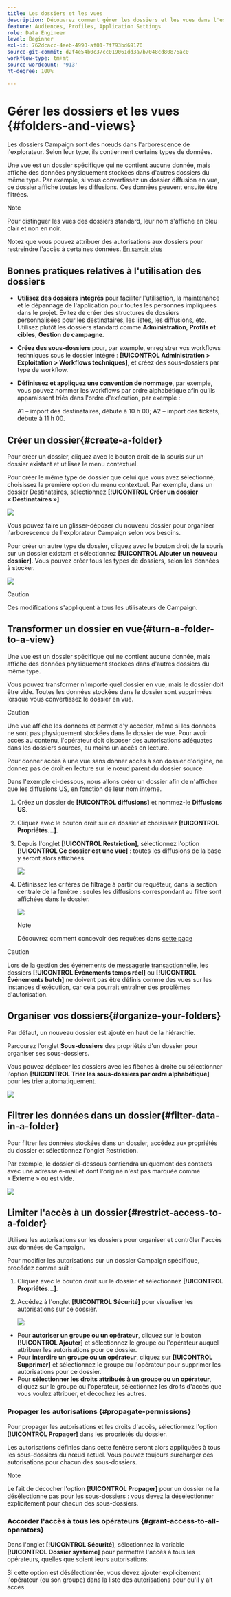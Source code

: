 ```yaml
---
title: Les dossiers et les vues
description: Découvrez comment gérer les dossiers et les vues dans l'explorateur Campaign
feature: Audiences, Profiles, Application Settings
role: Data Engineer
level: Beginner
exl-id: 762dcacc-4aeb-4990-af01-7f793bd69170
source-git-commit: d2f4e54b0c37cc019061dd3a7b7048cd80876ac0
workflow-type: tm+mt
source-wordcount: '913'
ht-degree: 100%

---
```


# Gérer les dossiers et les vues {#folders-and-views}

Les dossiers Campaign sont des nœuds dans l&#39;arborescence de l&#39;explorateur. Selon leur type, ils contiennent certains types de données.

Une vue est un dossier spécifique qui ne contient aucune donnée, mais affiche des données physiquement stockées dans d&#39;autres dossiers du même type. Par exemple, si vous convertissez un dossier diffusion en vue, ce dossier affiche toutes les diffusions. Ces données peuvent ensuite être filtrées.


>[!NOTE]
>Pour distinguer les vues des dossiers standard, leur nom s&#39;affiche en bleu clair et non en noir.

Notez que vous pouvez attribuer des autorisations aux dossiers pour restreindre l&#39;accès à certaines données. [En savoir plus](#restrict-access-to-a-folder)

## Bonnes pratiques relatives à l&#39;utilisation des dossiers

* **Utilisez des dossiers intégrés** pour faciliter l&#39;utilisation, la maintenance et le dépannage de l&#39;application pour toutes les personnes impliquées dans le projet. Évitez de créer des structures de dossiers personnalisées pour les destinataires, les listes, les diffusions, etc. Utilisez plutôt les dossiers standard comme **Administration**, **Profils et cibles**, **Gestion de campagne**.

* **Créez des sous-dossiers** pour, par exemple, enregistrer vos workflows techniques sous le dossier intégré : **[!UICONTROL Administration > Exploitation > Workflows techniques]**, et créez des sous-dossiers par type de workflow.

* **Définissez et appliquez une convention de nommage**, par exemple, vous pouvez nommer les workflows par ordre alphabétique afin qu&#39;ils apparaissent triés dans l&#39;ordre d&#39;exécution, par exemple :

   A1 – import des destinataires, débute à 10 h 00;
A2 – import des tickets, débute à 11 h 00.

## Créer un dossier{#create-a-folder}

Pour créer un dossier, cliquez avec le bouton droit de la souris sur un dossier existant et utilisez le menu contextuel.

Pour créer le même type de dossier que celui que vous avez sélectionné, choisissez la première option du menu contextuel. Par exemple, dans un dossier Destinataires, sélectionnez **[!UICONTROL Créer un dossier « Destinataires »]**.

![](assets/create-recipient-folder.png)

Vous pouvez faire un glisser-déposer du nouveau dossier pour organiser l&#39;arborescence de l&#39;explorateur Campaign selon vos besoins.

Pour créer un autre type de dossier, cliquez avec le bouton droit de la souris sur un dossier existant et sélectionnez **[!UICONTROL Ajouter un nouveau dossier]**. Vous pouvez créer tous les types de dossiers, selon les données à stocker.

![](assets/add-new-folder.png)

>[!CAUTION]
>Ces modifications s&#39;appliquent à tous les utilisateurs de Campaign.

## Transformer un dossier en vue{#turn-a-folder-to-a-view}

Une vue est un dossier spécifique qui ne contient aucune donnée, mais affiche des données physiquement stockées dans d&#39;autres dossiers du même type.

Vous pouvez transformer n&#39;importe quel dossier en vue, mais le dossier doit être vide. Toutes les données stockées dans le dossier sont supprimées lorsque vous convertissez le dossier en vue.

>[!CAUTION]
>
>Une vue affiche les données et permet d&#39;y accéder, même si les données ne sont pas physiquement stockées dans le dossier de vue. Pour avoir accès au contenu, l&#39;opérateur doit disposer des autorisations adéquates dans les dossiers sources, au moins un accès en lecture.
>
>Pour donner accès à une vue sans donner accès à son dossier d&#39;origine, ne donnez pas de droit en lecture sur le nœud parent du dossier source.

Dans l&#39;exemple ci-dessous, nous allons créer un dossier afin de n&#39;afficher que les diffusions US, en fonction de leur nom interne.

1. Créez un dossier de **[!UICONTROL diffusions]** et nommez-le **Diffusions US**.
1. Cliquez avec le bouton droit sur ce dossier et choisissez **[!UICONTROL Propriétés...]**.
1. Depuis l&#39;onglet **[!UICONTROL Restriction]**, sélectionnez l&#39;option **[!UICONTROL Ce dossier est une vue]** : toutes les diffusions de la base y seront alors affichées.

   ![](assets/this-folder-is-a-view.png)

1. Définissez les critères de filtrage à partir du requêteur, dans la section centrale de la fenêtre : seules les diffusions correspondant au filtre sont affichées dans le dossier.

   ![](assets/filter-view.png)

   >[!NOTE]
   >
   >Découvrez comment concevoir des requêtes dans [cette page](create-filters.md#advanced-filters)


>[!CAUTION]
>
>Lors de la gestion des événements de [messagerie transactionnelle](../send/transactional.md), les dossiers **[!UICONTROL Événements temps réel]** ou **[!UICONTROL Événements batch]** ne doivent pas être définis comme des vues sur les instances d&#39;exécution, car cela pourrait entraîner des problèmes d&#39;autorisation.

## Organiser vos dossiers{#organize-your-folders}

Par défaut, un nouveau dossier est ajouté en haut de la hiérarchie.

Parcourez l&#39;onglet **Sous-dossiers** des propriétés d&#39;un dossier pour organiser ses sous-dossiers.

Vous pouvez déplacer les dossiers avec les flèches à droite ou sélectionner l&#39;option **[!UICONTROL Trier les sous-dossiers par ordre alphabétique]** pour les trier automatiquement.

![](assets/sort-folders.png)


## Filtrer les données dans un dossier{#filter-data-in-a-folder}

Pour filtrer les données stockées dans un dossier, accédez aux propriétés du dossier et sélectionnez l&#39;onglet Restriction.

Par exemple, le dossier ci-dessous contiendra uniquement des contacts avec une adresse e-mail et dont l&#39;origine n&#39;est pas marquée comme « Externe » ou est vide.

![](assets/add-a-filter-to-a-folder.png)


## Limiter l&#39;accès à un dossier{#restrict-access-to-a-folder}

Utilisez les autorisations sur les dossiers pour organiser et contrôler l&#39;accès aux données de Campaign.

Pour modifier les autorisations sur un dossier Campaign spécifique, procédez comme suit :

1. Cliquez avec le bouton droit sur le dossier et sélectionnez **[!UICONTROL Propriétés...]**.
1. Accédez à l&#39;onglet **[!UICONTROL Sécurité]** pour visualiser les autorisations sur ce dossier.

   ![](assets/folder-permissions.png)

* Pour **autoriser un groupe ou un opérateur**, cliquez sur le bouton **[!UICONTROL Ajouter]** et sélectionnez le groupe ou l&#39;opérateur auquel attribuer les autorisations pour ce dossier.
* Pour **interdire un groupe ou un opérateur**, cliquez sur **[!UICONTROL Supprimer]** et sélectionnez le groupe ou l&#39;opérateur pour supprimer les autorisations pour ce dossier.
* Pour **sélectionner les droits attribués à un groupe ou un opérateur**, cliquez sur le groupe ou l&#39;opérateur, sélectionnez les droits d&#39;accès que vous voulez attribuer, et décochez les autres.

### Propager les autorisations {#propagate-permissions}

Pour propager les autorisations et les droits d&#39;accès, sélectionnez l&#39;option **[!UICONTROL Propager]** dans les propriétés du dossier.

Les autorisations définies dans cette fenêtre seront alors appliquées à tous les sous-dossiers du nœud actuel. Vous pouvez toujours surcharger ces autorisations pour chacun des sous-dossiers.

>[!NOTE]
>
>Le fait de décocher l&#39;option **[!UICONTROL Propager]** pour un dossier ne la désélectionne pas pour les sous-dossiers : vous devez la désélectionner explicitement pour chacun des sous-dossiers.

### Accorder l&#39;accès à tous les opérateurs {#grant-access-to-all-operators}

Dans l&#39;onglet **[!UICONTROL Sécurité]**, sélectionnez la variable **[!UICONTROL Dossier système]** pour permettre l&#39;accès à tous les opérateurs, quelles que soient leurs autorisations.

Si cette option est désélectionnée, vous devez ajouter explicitement l&#39;opérateur (ou son groupe) dans la liste des autorisations pour qu&#39;il y ait accès.
